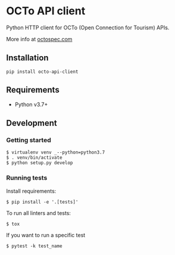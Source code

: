 # OCTo API client

Python HTTP client for OCTo (Open Connection for Tourism) APIs.

More info at [octospec.com](https://octospec.com/)

## Installation

    pip install octo-api-client

## Requirements

* Python v3.7+

## Development

### Getting started

    $ virtualenv venv _--python=python3.7
    $ . venv/bin/activate
    $ python setup.py develop

### Running tests

Install requirements:

    $ pip install -e '.[tests]'

To run all linters and tests:

    $ tox

If you want to run a specific test

    $ pytest -k test_name
